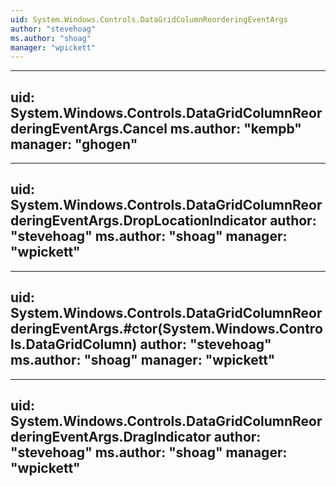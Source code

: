 ```yaml
---
uid: System.Windows.Controls.DataGridColumnReorderingEventArgs
author: "stevehoag"
ms.author: "shoag"
manager: "wpickett"
---
```


---
uid: System.Windows.Controls.DataGridColumnReorderingEventArgs.Cancel
ms.author: "kempb"
manager: "ghogen"
---

---
uid: System.Windows.Controls.DataGridColumnReorderingEventArgs.DropLocationIndicator
author: "stevehoag"
ms.author: "shoag"
manager: "wpickett"
---

---
uid: System.Windows.Controls.DataGridColumnReorderingEventArgs.#ctor(System.Windows.Controls.DataGridColumn)
author: "stevehoag"
ms.author: "shoag"
manager: "wpickett"
---

---
uid: System.Windows.Controls.DataGridColumnReorderingEventArgs.DragIndicator
author: "stevehoag"
ms.author: "shoag"
manager: "wpickett"
---

